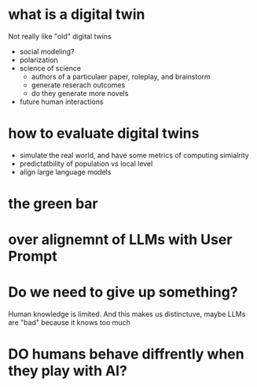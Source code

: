 # what is a digital twin

Not really like "old" digital twins

+ social modeling?
+ polarization
+ science of science
    - authors of a particulaer paper, roleplay, and brainstorm
    - generate reserach outcomes
    - do they generate more novels
+ future human interactions

# how to evaluate digital twins
+ simulate the real world, and have some metrics of computing simialrity
+ predictatbility of population vs local level
+ align large language models

# the green bar

# over alignemnt of LLMs with User Prompt

# Do we need to give up something?

Human knowledge is limited. And this makes us distinctuve, maybe LLMs are "bad" because it knows too much

# DO humans behave diffrently when they play with AI?




